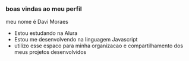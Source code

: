 ### boas vindas ao meu perfil

meu nome é Davi Moraes

- Estou estudando na Alura
- Estou me desenvolvendo na linguagem Javascript
- utilizo esse espaco para minha organizacao e compartilhamento dos meus projetos desenvolvidos

